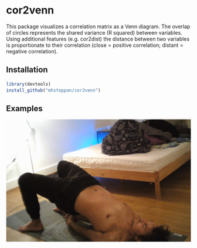 # cor2venn

This package visualizes a correlation matrix as a Venn diagram. The overlap of circles represents the shared variance (R squared) between variables. Using additional features (e.g. cor2dist) the distance between two variables is proportionate to their correlation (close = positive correlation; distant = negative correlation). 

## Installation

```R 
library(devtools)
install_github("mhsteppan/cor2venn")
```

## Examples

![Example using genetic correlations](image1.png)
